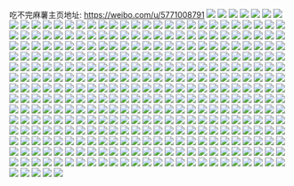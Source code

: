 吃不完麻薯主页地址: https://weibo.com/u/5771008791 
![](https://wx4.sinaimg.cn/mw2000/006iyz0Xgy1h8vm4fadczj30m40tiacs.jpg) 
![](https://wx4.sinaimg.cn/mw2000/006iyz0Xgy1h8vm4fmhxlj30zk1beq5b.jpg) 
![](https://wx4.sinaimg.cn/mw2000/006iyz0Xgy1h8t9xyfxh7j30je12xjvf.jpg) 
![](https://wx4.sinaimg.cn/mw2000/006iyz0Xgy1h8t9xz13p8j30ju17l0vh.jpg) 
![](https://wx4.sinaimg.cn/mw2000/006iyz0Xgy1h8t9xzi44nj30jd0rk0vb.jpg) 
![](https://wx4.sinaimg.cn/mw2000/006iyz0Xgy1h8t9xxmk20j30jh0j1wfw.jpg) 
![](https://wx4.sinaimg.cn/mw2000/006iyz0Xgy1h8ps8e1stkj32c0340u0y.jpg) 
![](https://wx4.sinaimg.cn/mw2000/006iyz0Xgy1h8ps86giqij31ak1q5ngh.jpg) 
![](https://wx4.sinaimg.cn/mw2000/006iyz0Xgy1h8ps8lj9mlj32c0340qv6.jpg) 
![](https://wx4.sinaimg.cn/mw2000/006iyz0Xgy1h8oqvsmgamj33344mo4qt.jpg) 
![](https://wx4.sinaimg.cn/mw2000/006iyz0Xgy1h8l1mtpqt2j32c0340qv6.jpg) 
![](https://wx4.sinaimg.cn/mw2000/006iyz0Xgy1h8l1mwoaljj32c0340b2a.jpg) 
![](https://wx4.sinaimg.cn/mw2000/006iyz0Xgy1h8kj2a7myfj32c03401ky.jpg) 
![](https://wx4.sinaimg.cn/mw2000/006iyz0Xgy1h8kj24xg4aj32c0340hdu.jpg) 
![](https://wx4.sinaimg.cn/mw2000/006iyz0Xgy1h8kj2dwa59j32c0340kjm.jpg) 
![](https://wx4.sinaimg.cn/mw2000/006iyz0Xgy1h8kj2gx36fj32c03407wi.jpg) 
![](https://wx4.sinaimg.cn/mw2000/006iyz0Xgy1h8hiju8rt3j33402c01l0.jpg) 
![](https://wx4.sinaimg.cn/mw2000/006iyz0Xgy1h8hika13b4j32c0340x6p.jpg) 
![](https://wx4.sinaimg.cn/mw2000/006iyz0Xgy1h8hik58kxvj33402c0e84.jpg) 
![](https://wx4.sinaimg.cn/mw2000/006iyz0Xgy1h8hijfddvgj33402c0b2a.jpg) 
![](https://wx4.sinaimg.cn/mw2000/006iyz0Xgy1h8hihr0xkhj31j221g4qp.jpg) 
![](https://wx4.sinaimg.cn/mw2000/006iyz0Xgy1h8hiimdvljj32c0340b2d.jpg) 
![](https://wx4.sinaimg.cn/mw2000/006iyz0Xgy1h8hijjmyhbj32c03407wi.jpg) 
![](https://wx4.sinaimg.cn/mw2000/006iyz0Xgy1h8hiirq55dj31oa2ihhdt.jpg) 
![](https://wx4.sinaimg.cn/mw2000/006iyz0Xgy1h8hijbuso5j32c0340b2a.jpg) 
![](https://wx4.sinaimg.cn/mw2000/006iyz0Xgy1h8hij9ndx6j31hm1zi4qq.jpg) 
![](https://wx4.sinaimg.cn/mw2000/006iyz0Xgy1h8hij43t8jj31sc2dsqv6.jpg) 
![](https://wx4.sinaimg.cn/mw2000/006iyz0Xgy1h89b4kvo9nj323u35s4qq.jpg) 
![](https://wx4.sinaimg.cn/mw2000/006iyz0Xgy1h89b43hb0yj323u35s7wi.jpg) 
![](https://wx4.sinaimg.cn/mw2000/006iyz0Xgy1h89b2wd9ezj323u35s7wi.jpg) 
![](https://wx4.sinaimg.cn/mw2000/006iyz0Xgy1h89b5jrd58j335s23uu0x.jpg) 
![](https://wx4.sinaimg.cn/mw2000/006iyz0Xgy1h89b3peiyfj323u35se82.jpg) 
![](https://wx4.sinaimg.cn/mw2000/006iyz0Xgy1h89b50jpkaj333c227kjl.jpg) 
![](https://wx4.sinaimg.cn/mw2000/006iyz0Xgy1h84z4zofbtj30n01dstgg.jpg) 
![](https://wx4.sinaimg.cn/mw2000/006iyz0Xgy1h821nus6s0j30u05t84qp.jpg) 
![](https://wx4.sinaimg.cn/mw2000/006iyz0Xgy1h81jkv0a22j30n01ds76v.jpg) 
![](https://wx4.sinaimg.cn/mw2000/006iyz0Xgy1h81jl1i2uzj30n01dstc0.jpg) 
![](https://wx4.sinaimg.cn/mw2000/006iyz0Xgy1h7zxjdysacj323u35s7wi.jpg) 
![](https://wx4.sinaimg.cn/mw2000/006iyz0Xgy1h7zxmhn89ej323u35se82.jpg) 
![](https://wx4.sinaimg.cn/mw2000/006iyz0Xgy1h7zxokiy2cj31uf2rnx6p.jpg) 
![](https://wx4.sinaimg.cn/mw2000/006iyz0Xgy1h7zxhr8fvuj31zy2zze82.jpg) 
![](https://wx4.sinaimg.cn/mw2000/006iyz0Xgy1h7zxoakk37j335s23ub2a.jpg) 
![](https://wx4.sinaimg.cn/mw2000/006iyz0Xgy1h7zxkn145rj31sv2pdx6p.jpg) 
![](https://wx4.sinaimg.cn/mw2000/006iyz0Xgy1h7zt0fg1plj32xg3wlb2j.jpg) 
![](https://wx4.sinaimg.cn/mw2000/006iyz0Xgy1h7zsy0kyy9j3300400npk.jpg) 
![](https://wx4.sinaimg.cn/mw2000/006iyz0Xgy1h7zt10919oj3300400qvc.jpg) 
![](https://wx4.sinaimg.cn/mw2000/006iyz0Xgy1h7zszq6k3nj3300400u14.jpg) 
![](https://wx4.sinaimg.cn/mw2000/006iyz0Xgy1h7zsymqqadj3300400x6w.jpg) 
![](https://wx4.sinaimg.cn/mw2000/006iyz0Xgy1h7zsz35yc6j33004004qw.jpg) 
![](https://wx4.sinaimg.cn/mw2000/006iyz0Xgy1h7wryw8bq2j30zk1bfgr8.jpg) 
![](https://wx4.sinaimg.cn/mw2000/006iyz0Xgy1h7wryvmidrj30n01dsk1j.jpg) 
![](https://wx4.sinaimg.cn/mw2000/006iyz0Xgy1h7wrz03e2mj32c03404qq.jpg) 
![](https://wx4.sinaimg.cn/mw2000/006iyz0Xgy1h7qojdhmwaj336c2drkjl.jpg) 
![](https://wx4.sinaimg.cn/mw2000/006iyz0Xgy1h7qokamwnhj335s23t1in.jpg) 
![](https://wx4.sinaimg.cn/mw2000/006iyz0Xgy1h7qoj2y4ooj336c2drb29.jpg) 
![](https://wx4.sinaimg.cn/mw2000/006iyz0Xgy1h7qok63z5qj323u35s4qp.jpg) 
![](https://wx4.sinaimg.cn/mw2000/006iyz0Xgy1h7qok0k2hxj311c1k1jyb.jpg) 
![](https://wx4.sinaimg.cn/mw2000/006iyz0Xgy1h7qojiwod4j323u35r4qp.jpg) 
![](https://wx4.sinaimg.cn/mw2000/006iyz0Xgy1h7qoitohlwj323u35s7wh.jpg) 
![](https://wx4.sinaimg.cn/mw2000/006iyz0Xgy1h7qojyfqx1j332y21y7wh.jpg) 
![](https://wx4.sinaimg.cn/mw2000/006iyz0Xgy1h7qojs931tj323u35s7wh.jpg) 
![](https://wx4.sinaimg.cn/mw2000/006iyz0Xgy1h7l778f1obj30n01dswol.jpg) 
![](https://wx4.sinaimg.cn/mw2000/006iyz0Xgy1h7l779gfugj30n01dsajd.jpg) 
![](https://wx4.sinaimg.cn/mw2000/006iyz0Xgy1h7l77b6o94j30n01dsqag.jpg) 
![](https://wx4.sinaimg.cn/mw2000/006iyz0Xgy1h7l7g4pwa4j32c0340u0y.jpg) 
![](https://wx4.sinaimg.cn/mw2000/006iyz0Xgy1h7fkluqxzpj30pt1icdmn.jpg) 
![](https://wx4.sinaimg.cn/mw2000/006iyz0Xgy1h7fkltujj0j30lg0xo774.jpg) 
![](https://wx4.sinaimg.cn/mw2000/006iyz0Xgy1h7fklvf288j30le14r77t.jpg) 
![](https://wx4.sinaimg.cn/mw2000/006iyz0Xgy1h7edpkihfaj30n01dsgs1.jpg) 
![](https://wx4.sinaimg.cn/mw2000/006iyz0Xgy1h7edpddv1rj30n01dswk9.jpg) 
![](https://wx4.sinaimg.cn/mw2000/006iyz0Xgy1h7edph21t0j30n01dsjxb.jpg) 
![](https://wx4.sinaimg.cn/mw2000/006iyz0Xgy1h7edpm1k26j30n01ds782.jpg) 
![](https://wx4.sinaimg.cn/mw2000/006iyz0Xgy1h774r7blnlj30u0190qbp.jpg) 
![](https://wx4.sinaimg.cn/mw2000/006iyz0Xgy1h774qymtr9j30u0191dn5.jpg) 
![](https://wx4.sinaimg.cn/mw2000/006iyz0Xgy1h774qz4c5mj30u01910w5.jpg) 
![](https://wx4.sinaimg.cn/mw2000/006iyz0Xgy1h774r0ecdqj30u019146r.jpg) 
![](https://wx4.sinaimg.cn/mw2000/006iyz0Xgy1h774r15by4j30u01917dd.jpg) 
![](https://wx4.sinaimg.cn/mw2000/006iyz0Xgy1h774r3p8v7j30u0191gsg.jpg) 
![](https://wx4.sinaimg.cn/mw2000/006iyz0Xgy1h774t6n2e4j31900u0n65.jpg) 
![](https://wx4.sinaimg.cn/mw2000/006iyz0Xgy1h774r4me9sj30u0191jzz.jpg) 
![](https://wx4.sinaimg.cn/mw2000/006iyz0Xgy1h774r5olofj31900u0ajq.jpg) 
![](https://wx4.sinaimg.cn/mw2000/006iyz0Xgy1h774r6a0vcj30u01900wq.jpg) 
![](https://wx4.sinaimg.cn/mw2000/006iyz0Xgy1h774r7u21zj30u0190qc3.jpg) 
![](https://wx4.sinaimg.cn/mw2000/006iyz0Xgy1h774r6sniij31900u047r.jpg) 
![](https://wx4.sinaimg.cn/mw2000/006iyz0Xgy1h774r9d874j30u0190td4.jpg) 
![](https://wx4.sinaimg.cn/mw2000/006iyz0Xgy1h6wz188jidj30n01dsaxt.jpg) 
![](https://wx4.sinaimg.cn/mw2000/006iyz0Xgy1h6wp0q70naj31m02f241f.jpg) 
![](https://wx4.sinaimg.cn/mw2000/006iyz0Xgy1h6wp2ps7yjj323u35su0y.jpg) 
![](https://wx4.sinaimg.cn/mw2000/006iyz0Xgy1h6wp227psyj323u35s4qr.jpg) 
![](https://wx4.sinaimg.cn/mw2000/006iyz0Xgy1h6wp0ttj1ej323u35sjyr.jpg) 
![](https://wx4.sinaimg.cn/mw2000/006iyz0Xgy1h6wp15f5mwj31yt2y8hdv.jpg) 
![](https://wx4.sinaimg.cn/mw2000/006iyz0Xgy1h6wp1g9my1j323u35s4qq.jpg) 
![](https://wx4.sinaimg.cn/mw2000/006iyz0Xgy1h6wp1p68tuj31fv25t4qp.jpg) 
![](https://wx4.sinaimg.cn/mw2000/006iyz0Xgy1h6wp2eucqhj323u35sjxq.jpg) 
![](https://wx4.sinaimg.cn/mw2000/006iyz0Xgy1h6wp0yeusij323u35sx6p.jpg) 
![](https://wx4.sinaimg.cn/mw2000/006iyz0Xgy1h6uo84ntwsj32c03407ai.jpg) 
![](https://wx4.sinaimg.cn/mw2000/006iyz0Xgy1h6sj3c0c83j30u00u042d.jpg) 
![](https://wx4.sinaimg.cn/mw2000/006iyz0Xgy1h6sj3bmy6sj30u011ijxe.jpg) 
![](https://wx4.sinaimg.cn/mw2000/006iyz0Xgy1h6sj3dr2gij30u011idiw.jpg) 
![](https://wx4.sinaimg.cn/mw2000/006iyz0Xgy1h6sj3ceakmj30u01hct9s.jpg) 
![](https://wx4.sinaimg.cn/mw2000/006iyz0Xgy1h6sj3cxub6j30u01hc3zy.jpg) 
![](https://wx4.sinaimg.cn/mw2000/006iyz0Xgy1h6sj3u0t4lj30u01hc7ag.jpg) 
![](https://wx4.sinaimg.cn/mw2000/006iyz0Xgy1h6sj3efnt3j30u011iafk.jpg) 
![](https://wx4.sinaimg.cn/mw2000/006iyz0Xgy1h6sj3ewq57j30u011iq8c.jpg) 
![](https://wx4.sinaimg.cn/mw2000/006iyz0Xgy1h6sj3fcb02j30u00u0q7o.jpg) 
![](https://wx4.sinaimg.cn/mw2000/006iyz0Xgy1h6oh6n6urdj33402c01kz.jpg) 
![](https://wx4.sinaimg.cn/mw2000/006iyz0Xgy1h6oh6dy78fj32ds1sce82.jpg) 
![](https://wx4.sinaimg.cn/mw2000/006iyz0Xgy1h6mugw2lbfj30n01dskew.jpg) 
![](https://wx4.sinaimg.cn/mw2000/006iyz0Xgy1h6mugq9nudj30n01dsx2d.jpg) 
![](https://wx4.sinaimg.cn/mw2000/006iyz0Xgy1h6ik5zwmdgj31wi2us79e.jpg) 
![](https://wx4.sinaimg.cn/mw2000/006iyz0Xgy1h6ik6y6tfuj323u35s7ck.jpg) 
![](https://wx4.sinaimg.cn/mw2000/006iyz0Xgy1h6ik6c1ubaj321331nu0x.jpg) 
![](https://wx4.sinaimg.cn/mw2000/006iyz0Xgy1h6ik5s64vlj31wn2v0jyp.jpg) 
![](https://wx4.sinaimg.cn/mw2000/006iyz0Xgy1h6ik64pdxvj323u35sgwd.jpg) 
![](https://wx4.sinaimg.cn/mw2000/006iyz0Xgy1h6ik689nkjj31sl2oxkjl.jpg) 
![](https://wx4.sinaimg.cn/mw2000/006iyz0Xgy1h6ik5vjwtej31vj2tb0ve.jpg) 
![](https://wx4.sinaimg.cn/mw2000/006iyz0Xgy1h6ik6fs9taj323u35s1ky.jpg) 
![](https://wx4.sinaimg.cn/mw2000/006iyz0Xgy1h6iow7ayk3j31rz2o0kjl.jpg) 
![](https://wx4.sinaimg.cn/mw2000/006iyz0Xgy1h6i4yp89eij30tb1g3aku.jpg) 
![](https://wx4.sinaimg.cn/mw2000/006iyz0Xgy1h6hznjw2q9j32r11u3tes.jpg) 
![](https://wx4.sinaimg.cn/mw2000/006iyz0Xgy1h6hzn54r3qj34f72y5h7e.jpg) 
![](https://wx4.sinaimg.cn/mw2000/006iyz0Xgy1h6hzoaw4nxj33344mo4mw.jpg) 
![](https://wx4.sinaimg.cn/mw2000/006iyz0Xgy1h6hzp9c7r5j31ba0zg4ax.jpg) 
![](https://wx4.sinaimg.cn/mw2000/006iyz0Xgy1h6hzpp4pwdj331c20w7e4.jpg) 
![](https://wx4.sinaimg.cn/mw2000/006iyz0Xgy1h6hzpqbtvhj31ba0zgdjt.jpg) 
![](https://wx4.sinaimg.cn/mw2000/006iyz0Xgy1h6hzp7k1pyj33344mou12.jpg) 
![](https://wx4.sinaimg.cn/mw2000/006iyz0Xgy1h6hzr0jm01j34mo3347wo.jpg) 
![](https://wx4.sinaimg.cn/mw2000/006iyz0Xgy1h6afvxdhsmj30n01dsacu.jpg) 
![](https://wx4.sinaimg.cn/mw2000/006iyz0Xgy1h6ag796cq3j30n01ds41s.jpg) 
![](https://wx4.sinaimg.cn/mw2000/006iyz0Xgy1h6ag95wjopj30n01dsgp1.jpg) 
![](https://wx4.sinaimg.cn/mw2000/006iyz0Xgy1h6af5hnxt2j30u01t0dho.jpg) 
![](https://wx4.sinaimg.cn/mw2000/006iyz0Xgy1h6af5ivszgj30u01t0jsv.jpg) 
![](https://wx4.sinaimg.cn/mw2000/006iyz0Xgy1h6af5jgvszj30u01t0gnk.jpg) 
![](https://wx4.sinaimg.cn/mw2000/006iyz0Xgy1h6af5k0zlnj30u01t0gns.jpg) 
![](https://wx4.sinaimg.cn/mw2000/006iyz0Xgy1h6afy86xbtj30u019w76c.jpg) 
![](https://wx4.sinaimg.cn/mw2000/006iyz0Xgy1h6afy8lzntj30u014mmyo.jpg) 
![](https://wx4.sinaimg.cn/mw2000/006iyz0Xgy1h6afy7n0oej30ti18cdhp.jpg) 
![](https://wx4.sinaimg.cn/mw2000/006iyz0Xgy1h6afy90evgj30tw18k75n.jpg) 
![](https://wx4.sinaimg.cn/mw2000/006iyz0Xgy1h6afy9lvm8j30u01mmn0e.jpg) 
![](https://wx4.sinaimg.cn/mw2000/006iyz0Xgy1h6ag3l0bm6j30u01c2gnh.jpg) 
![](https://wx4.sinaimg.cn/mw2000/006iyz0Xgy1h66mta97kxj314e1hvh2u.jpg) 
![](https://wx4.sinaimg.cn/mw2000/006iyz0Xgy1h63oua3jh0j31s135sgpz.jpg) 
![](https://wx4.sinaimg.cn/mw2000/006iyz0Xgy1h63otzeqrxj31s135sae7.jpg) 
![](https://wx4.sinaimg.cn/mw2000/006iyz0Xgy1h63otgom7oj32pk4tc12u.jpg) 
![](https://wx4.sinaimg.cn/mw2000/006iyz0Xgy1h63otqvuggj31s135s0wv.jpg) 
![](https://wx4.sinaimg.cn/mw2000/006iyz0Xgy1h63otntcfyj31s135swj7.jpg) 
![](https://wx4.sinaimg.cn/mw2000/006iyz0Xgy1h63ouo9pm4j31s135s1ky.jpg) 
![](https://wx4.sinaimg.cn/mw2000/006iyz0Xgy1h63otk4gyij31s135safd.jpg) 
![](https://wx4.sinaimg.cn/mw2000/006iyz0Xgy1h63oufy1o0j31s135s0wm.jpg) 
![](https://wx4.sinaimg.cn/mw2000/006iyz0Xgy1h63ou30zjyj31s135sn2d.jpg) 
![](https://wx4.sinaimg.cn/mw2000/006iyz0Xgy1h63otub9fbj31s135s4qq.jpg) 
![](https://wx4.sinaimg.cn/mw2000/006iyz0Xgy1h63ouu7fkdj31s135se82.jpg) 
![](https://wx4.sinaimg.cn/mw2000/006iyz0Xgy1h63otacu5mj31s135sb2a.jpg) 
![](https://wx4.sinaimg.cn/mw2000/006iyz0Xgy1h62vhpx3alj32c0340h65.jpg) 
![](https://wx4.sinaimg.cn/mw2000/006iyz0Xgy1h62vhbgparj32c03407ja.jpg) 
![](https://wx4.sinaimg.cn/mw2000/006iyz0Xgy1h61tozji4xj30n01dsmxx.jpg) 
![](https://wx4.sinaimg.cn/mw2000/006iyz0Xgy1h60rsvd3opj32c03400zk.jpg) 
![](https://wx4.sinaimg.cn/mw2000/006iyz0Xgy1h5xsiiiocnj30n01dsate.jpg) 
![](https://wx4.sinaimg.cn/mw2000/006iyz0Xgy1h5x7teelttj30n01ds0tv.jpg) 
![](https://wx4.sinaimg.cn/mw2000/006iyz0Xgy1h5x7td8olzj30mz1dsta5.jpg) 
![](https://wx4.sinaimg.cn/mw2000/006iyz0Xgy1h5x7tffxs5j30n01dsdgp.jpg) 
![](https://wx4.sinaimg.cn/mw2000/006iyz0Xgy1h5x7trfu50j30u0140n28.jpg) 
![](https://wx4.sinaimg.cn/mw2000/006iyz0Xgy1h5x7t7qiazj32c034010v.jpg) 
![](https://wx4.sinaimg.cn/mw2000/006iyz0Xgy1h5x7tq9kqhj30u0140gq4.jpg) 
![](https://wx4.sinaimg.cn/mw2000/006iyz0Xgy1h5x7thltqtj320s2p2x6q.jpg) 
![](https://wx4.sinaimg.cn/mw2000/006iyz0Xgy1h5x7tbi1xyj32c034045y.jpg) 
![](https://wx4.sinaimg.cn/mw2000/006iyz0Xgy1h5x7tibfm2j30fh0d7djq.jpg) 
![](https://wx4.sinaimg.cn/mw2000/006iyz0Xgy1h5x7tceh1mj30f80wmabx.jpg) 
![](https://wx4.sinaimg.cn/mw2000/006iyz0Xgy1h5x7tlvfalj30n01dsnod.jpg) 
![](https://wx4.sinaimg.cn/mw2000/006iyz0Xgy1h5x7tqwpsqj30u0140q8h.jpg) 
![](https://wx4.sinaimg.cn/mw2000/006iyz0Xgy1h5x7try2uhj30u01400uw.jpg) 
![](https://wx4.sinaimg.cn/mw2000/006iyz0Xgy1h5wng9qfboj31s32o6gn5.jpg) 
![](https://wx4.sinaimg.cn/mw2000/006iyz0Xgy1h5wng7joy5j31u22r5abq.jpg) 
![](https://wx4.sinaimg.cn/mw2000/006iyz0Xgy1h5wnfrazvvj32dr36aqv5.jpg) 
![](https://wx4.sinaimg.cn/mw2000/006iyz0Xgy1h5wngckqo2j323u35sjtv.jpg) 
![](https://wx4.sinaimg.cn/mw2000/006iyz0Xgy1h5wnfjvenjj31ju22hgp0.jpg) 
![](https://wx4.sinaimg.cn/mw2000/006iyz0Xgy1h5s6xw1lvlj30n01dsh09.jpg) 
![](https://wx4.sinaimg.cn/mw2000/006iyz0Xgy1h5o1kmpk49j30n01dsjyd.jpg) 
![](https://wx4.sinaimg.cn/mw2000/006iyz0Xgy1h5o1klbv9nj30n01dsn64.jpg) 
![](https://wx4.sinaimg.cn/mw2000/006iyz0Xgy1h5kfzdi23yj31sc2dsqv5.jpg) 
![](https://wx4.sinaimg.cn/mw2000/006iyz0Xgy1h5kfzevawlj32852yv4qp.jpg) 
![](https://wx4.sinaimg.cn/mw2000/006iyz0Xgy1h5kg15e18kj32c0340e82.jpg) 
![](https://wx4.sinaimg.cn/mw2000/006iyz0Xgy1h5fxiieg62j32c03407wi.jpg) 
![](https://wx4.sinaimg.cn/mw2000/006iyz0Xgy1h5fxifwi01j32c0340hdu.jpg) 
![](https://wx4.sinaimg.cn/mw2000/006iyz0Xgy1h5fximo75qj32c0340b2a.jpg) 
![](https://wx4.sinaimg.cn/mw2000/006iyz0Xgy1h5fxipsss9j32c03407wi.jpg) 
![](https://wx4.sinaimg.cn/mw2000/006iyz0Xgy1h5dqakxo4oj30n01dskes.jpg) 
![](https://wx4.sinaimg.cn/mw2000/006iyz0Xgy1h5b1qsujslj30u01t011j.jpg) 
![](https://wx4.sinaimg.cn/mw2000/006iyz0Xgy1h5b1qtv1jzj30u01t0jy6.jpg) 
![](https://wx4.sinaimg.cn/mw2000/006iyz0Xgy1h5b1quugyqj30u01t0thy.jpg) 
![](https://wx4.sinaimg.cn/mw2000/006iyz0Xgy1h5aonnxd3bj30n01dstjs.jpg) 
![](https://wx4.sinaimg.cn/mw2000/006iyz0Xgy1h5aoo50mw0j31q42gjkjl.jpg) 
![](https://wx4.sinaimg.cn/mw2000/006iyz0Xgy1h5aonpfxeqj30n01ds121.jpg) 
![](https://wx4.sinaimg.cn/mw2000/006iyz0Xgy1h5aook2wvbj30n01dswlt.jpg) 
![](https://wx4.sinaimg.cn/mw2000/006iyz0Xgy1h5aonsphdsj30n01dsdw7.jpg) 
![](https://wx4.sinaimg.cn/mw2000/006iyz0Xgy1h5aonurjx7j30n01dstkr.jpg) 
![](https://wx4.sinaimg.cn/mw2000/006iyz0Xgy1h5aonwhav5j30n01ds15k.jpg) 
![](https://wx4.sinaimg.cn/mw2000/006iyz0Xgy1h5aoo1hf9qj32c0340x6q.jpg) 
![](https://wx4.sinaimg.cn/mw2000/006iyz0Xgy1h5aoo66ldrj30n01dswkp.jpg) 
![](https://wx4.sinaimg.cn/mw2000/006iyz0Xgy1h5aor47lg3j30n01ds7dy.jpg) 
![](https://wx4.sinaimg.cn/mw2000/006iyz0Xgy1h5aoo7qxbtj30n01dsjy8.jpg) 
![](https://wx4.sinaimg.cn/mw2000/006iyz0Xgy1h59xd7s2a3j31yt2pwb2a.jpg) 
![](https://wx4.sinaimg.cn/mw2000/006iyz0Xgy1h58wfvdo2aj32c033yqv7.jpg) 
![](https://wx4.sinaimg.cn/mw2000/006iyz0Xgy1h58wfh31nsj32c03407wk.jpg) 
![](https://wx4.sinaimg.cn/mw2000/006iyz0Xgy1h58wg14ncsj32c0340e83.jpg) 
![](https://wx4.sinaimg.cn/mw2000/006iyz0Xgy1h58wg6th2qj32c03407wj.jpg) 
![](https://wx4.sinaimg.cn/mw2000/006iyz0Xgy1h57w8q3d5lj323u35s4qq.jpg) 
![](https://wx4.sinaimg.cn/mw2000/006iyz0Xgy1h57we5s7y8j323u35sx6p.jpg) 
![](https://wx4.sinaimg.cn/mw2000/006iyz0Xgy1h57wdnxci0j324e35su0x.jpg) 
![](https://wx4.sinaimg.cn/mw2000/006iyz0Xgy1h57wcuxhtlj335s23ukjl.jpg) 
![](https://wx4.sinaimg.cn/mw2000/006iyz0Xgy1h57waumqwrj323u35shdt.jpg) 
![](https://wx4.sinaimg.cn/mw2000/006iyz0Xgy1h57wd82acdj335s23unpd.jpg) 
![](https://wx4.sinaimg.cn/mw2000/006iyz0Xgy1h57w9vycwgj320f30mhdt.jpg) 
![](https://wx4.sinaimg.cn/mw2000/006iyz0Xgy1h57wejipq7j323u35sx6p.jpg) 
![](https://wx4.sinaimg.cn/mw2000/006iyz0Xgy1h57wacwur9j323u35sqv5.jpg) 
![](https://wx4.sinaimg.cn/mw2000/006iyz0Xgy1h57w8c30zhj323u35sx6p.jpg) 
![](https://wx4.sinaimg.cn/mw2000/006iyz0Xgy1h57wbfkijsj323u35snpd.jpg) 
![](https://wx4.sinaimg.cn/mw2000/006iyz0Xgy1h57wbuh01ej323u35ru0x.jpg) 
![](https://wx4.sinaimg.cn/mw2000/006iyz0Xgy1h57w9kiyutj31za2yyqv5.jpg) 
![](https://wx4.sinaimg.cn/mw2000/006iyz0Xgy1h57wc5zssrj323u35rqv5.jpg) 
![](https://wx4.sinaimg.cn/mw2000/006iyz0Xgy1h57wciib8kj335s23uqv5.jpg) 
![](https://wx4.sinaimg.cn/mw2000/006iyz0Xgy1h57wdffh1bj32xw1yknpd.jpg) 
![](https://wx4.sinaimg.cn/mw2000/006iyz0Xgy1h57wetqrb0j32z04gh7wj.jpg) 
![](https://wx4.sinaimg.cn/mw2000/006iyz0Xgy1h57wf5rfwxj323u35su0x.jpg) 
![](https://wx4.sinaimg.cn/mw2000/006iyz0Xgy1h57sn9iw9dj32c0340x6q.jpg) 
![](https://wx4.sinaimg.cn/mw2000/006iyz0Xgy1h57snnqmz8j32bx35rb2b.jpg) 
![](https://wx4.sinaimg.cn/mw2000/006iyz0Xgy1h57soblatdj32c033z1kz.jpg) 
![](https://wx4.sinaimg.cn/mw2000/006iyz0Xgy1h57snykp2aj32c0340u0y.jpg) 
![](https://wx4.sinaimg.cn/mw2000/006iyz0Xgy1h57smv49efj32c03407wj.jpg) 
![](https://wx4.sinaimg.cn/mw2000/006iyz0Xgy1h53yt3vkx2j31j62ps7wh.jpg) 
![](https://wx4.sinaimg.cn/mw2000/006iyz0Xgy1h53ysw5j5nj31j62pskjl.jpg) 
![](https://wx4.sinaimg.cn/mw2000/006iyz0Xgy1h53yt2q13mj31j62ps7wh.jpg) 
![](https://wx4.sinaimg.cn/mw2000/006iyz0Xgy1h53ysv3hdvj31j62ps4qp.jpg) 
![](https://wx4.sinaimg.cn/mw2000/006iyz0Xgy1h52rllbni7j322o3407wh.jpg) 
![](https://wx4.sinaimg.cn/mw2000/006iyz0Xgy1h52rlzr8cqj322o340npd.jpg) 
![](https://wx4.sinaimg.cn/mw2000/006iyz0Xgy1h52rlo8bjkj322o3404qp.jpg) 
![](https://wx4.sinaimg.cn/mw2000/006iyz0Xgy1h52rlwib82j322o3404qp.jpg) 
![](https://wx4.sinaimg.cn/mw2000/006iyz0Xgy1h52rm6cu9ej322o340qv5.jpg) 
![](https://wx4.sinaimg.cn/mw2000/006iyz0Xgy1h52rlud6l5j322o340e81.jpg) 
![](https://wx4.sinaimg.cn/mw2000/006iyz0Xgy1h52rls057ej322o340u0x.jpg) 
![](https://wx4.sinaimg.cn/mw2000/006iyz0Xgy1h52rlih2ytj322o340b2a.jpg) 
![](https://wx4.sinaimg.cn/mw2000/006iyz0Xgy1h52rm32ppcj322o340npd.jpg) 
![](https://wx4.sinaimg.cn/mw2000/006iyz0Xgy1h51vt16pxuj32652w7u0x.jpg) 
![](https://wx4.sinaimg.cn/mw2000/006iyz0Xgy1h4xywaimh8j32c0340x6q.jpg) 
![](https://wx4.sinaimg.cn/mw2000/006iyz0Xgy1h4xyvv3vwwj32c03401kz.jpg) 
![](https://wx4.sinaimg.cn/mw2000/006iyz0Xgy1h4xyvzfti2j32c0340npe.jpg) 
![](https://wx4.sinaimg.cn/mw2000/006iyz0Xgy1h4wvgqfj1pj327z2yn7wk.jpg) 
![](https://wx4.sinaimg.cn/mw2000/006iyz0Xgy1h4wviz01onj33402c0u10.jpg) 
![](https://wx4.sinaimg.cn/mw2000/006iyz0Xgy1h4wvh84ghnj32472tmnpf.jpg) 
![](https://wx4.sinaimg.cn/mw2000/006iyz0Xgy1h4wvhxt62vj31k022px6p.jpg) 
![](https://wx4.sinaimg.cn/mw2000/006iyz0Xgy1h4wvgy3n0dj320c2ogb2c.jpg) 
![](https://wx4.sinaimg.cn/mw2000/006iyz0Xgy1h4wvhsxhrrj31it214qv5.jpg) 
![](https://wx4.sinaimg.cn/mw2000/006iyz0Xgy1h4wvjfxu5cj323g2smx6q.jpg) 
![](https://wx4.sinaimg.cn/mw2000/006iyz0Xgy1h4wvi3wu64j31gs1yeqv5.jpg) 
![](https://wx4.sinaimg.cn/mw2000/006iyz0Xgy1h4wvgkxawpj31i02017wi.jpg) 
![](https://wx4.sinaimg.cn/mw2000/006iyz0Xgy1h4wvhpdamfj324v2ui1l0.jpg) 
![](https://wx4.sinaimg.cn/mw2000/006iyz0Xgy1h4wvigfufjj326x2x87wk.jpg) 
![](https://wx4.sinaimg.cn/mw2000/006iyz0Xgy1h4wvhfu0vzj32c0340x6s.jpg) 
![](https://wx4.sinaimg.cn/mw2000/006iyz0Xgy1h4wvimw8x3j33402c0x6r.jpg) 
![](https://wx4.sinaimg.cn/mw2000/006iyz0Xgy1h4wvj4z9o6j31iu214x6q.jpg) 
![](https://wx4.sinaimg.cn/mw2000/006iyz0Xgy1h4wvjacavoj31n526vnpe.jpg) 
![](https://wx4.sinaimg.cn/mw2000/006iyz0Xgy1h4wvjn8f5kj326t2x3e84.jpg) 
![](https://wx4.sinaimg.cn/mw2000/006iyz0Xgy1h4wvjrpiahj31ph2a0qv5.jpg) 
![](https://wx4.sinaimg.cn/mw2000/006iyz0Xgy1h4p97xmd4kj31bt1rrb29.jpg) 
![](https://wx4.sinaimg.cn/mw2000/006iyz0Xgy1h4p98drks1j31r0340qv6.jpg) 
![](https://wx4.sinaimg.cn/mw2000/006iyz0Xgy1h4p97npdqfj31r02tw1ky.jpg) 
![](https://wx4.sinaimg.cn/mw2000/006iyz0Xgy1h4p97umfsnj32c03407wj.jpg) 
![](https://wx4.sinaimg.cn/mw2000/006iyz0Xgy1h4p97ivwlkj31z32vdkjm.jpg) 
![](https://wx4.sinaimg.cn/mw2000/006iyz0Xgy1h4p988jw2pj31pt2e8u0x.jpg) 
![](https://wx4.sinaimg.cn/mw2000/006iyz0Xgy1h4p98n4irzj32c0340npd.jpg) 
![](https://wx4.sinaimg.cn/mw2000/006iyz0Xgy1h4p983skzej32252usx6q.jpg) 
![](https://wx4.sinaimg.cn/mw2000/006iyz0Xgy1h4p979kkwxj31k022bhdt.jpg) 
![](https://wx4.sinaimg.cn/mw2000/006iyz0Xgy1h4o7fw58q2j30n01dstqg.jpg) 
![](https://wx4.sinaimg.cn/mw2000/006iyz0Xgy1h4ke6k5p8ej31wt2v91kx.jpg) 
![](https://wx4.sinaimg.cn/mw2000/006iyz0Xgy1h4ke75127kj323u35s7wh.jpg) 
![](https://wx4.sinaimg.cn/mw2000/006iyz0Xgy1h4ke6qkal4j31wv2vb4qp.jpg) 
![](https://wx4.sinaimg.cn/mw2000/006iyz0Xgy1h4ke6mnfr4j31sw2pee6z.jpg) 
![](https://wx4.sinaimg.cn/mw2000/006iyz0Xgy1h4ke6tu3cyj31qi2lse2l.jpg) 
![](https://wx4.sinaimg.cn/mw2000/006iyz0Xgy1h4ke70htmfj31zs2zp7wh.jpg) 
![](https://wx4.sinaimg.cn/mw2000/006iyz0Xgy1h4ke6x7gyyj321u32qe81.jpg) 
![](https://wx4.sinaimg.cn/mw2000/006iyz0Xgy1h4ke6h7v7bj31v12sl1kx.jpg) 
![](https://wx4.sinaimg.cn/mw2000/006iyz0Xgy1h4ke9akykkj31tq2qmhdt.jpg) 
![](https://wx4.sinaimg.cn/mw2000/006iyz0Xgy1h4gyy8h1ofj31je2bb4qp.jpg) 
![](https://wx4.sinaimg.cn/mw2000/006iyz0Xgy1h4gyyf7ixoj31m22n3e81.jpg) 
![](https://wx4.sinaimg.cn/mw2000/006iyz0Xgy1h4gyyh53p5j31ny2pt4qp.jpg) 
![](https://wx4.sinaimg.cn/mw2000/006iyz0Xgy1h4gyyqsyh6j322x2zo1ky.jpg) 
![](https://wx4.sinaimg.cn/mw2000/006iyz0Xgy1h4eojfm17dj31mz26ne81.jpg) 
![](https://wx4.sinaimg.cn/mw2000/006iyz0Xgy1h4eojgjrs5j31iq20y4qp.jpg) 
![](https://wx4.sinaimg.cn/mw2000/006iyz0Xgy1h4eojkrrodj31sc2ds1ky.jpg) 
![](https://wx4.sinaimg.cn/mw2000/006iyz0Xgy1h4dnbgfmotj31nz2otu0y.jpg) 
![](https://wx4.sinaimg.cn/mw2000/006iyz0Xgy1h4dnbnwdwij30n01dsnhx.jpg) 
![](https://wx4.sinaimg.cn/mw2000/006iyz0Xgy1h4bf7bng7cj318z1tu7wh.jpg) 
![](https://wx4.sinaimg.cn/mw2000/006iyz0Xgy1h4bf7pg0snj30v41fdka6.jpg) 
![](https://wx4.sinaimg.cn/mw2000/006iyz0Xgy1h4bf7d9j5aj30lc11uqb0.jpg) 
![](https://wx4.sinaimg.cn/mw2000/006iyz0Xgy1h4bf7lrrb6j32c03407wi.jpg) 
![](https://wx4.sinaimg.cn/mw2000/006iyz0Xgy1h4b49kbh15j32c0340hdu.jpg) 
![](https://wx4.sinaimg.cn/mw2000/006iyz0Xgy1h4b49mjflfj31nl2pzhdt.jpg) 
![](https://wx4.sinaimg.cn/mw2000/006iyz0Xgy1h4b49wjobtj31l62pihdt.jpg) 
![](https://wx4.sinaimg.cn/mw2000/006iyz0Xgy1h4b49dfmiuj32312s24qq.jpg) 
![](https://wx4.sinaimg.cn/mw2000/006iyz0Xgy1h4b48w3a3uj31s92dohdt.jpg) 
![](https://wx4.sinaimg.cn/mw2000/006iyz0Xgy1h4b496hm4kj32822yqhdu.jpg) 
![](https://wx4.sinaimg.cn/mw2000/006iyz0Xgy1h4b49rtb3dj31j62mlu0x.jpg) 
![](https://wx4.sinaimg.cn/mw2000/006iyz0Xgy1h4b4a44v5vj327a2xe7wi.jpg) 
![](https://wx4.sinaimg.cn/mw2000/006iyz0Xgy1h4b49xxm4wj30la0zcgr6.jpg) 
![](https://wx4.sinaimg.cn/mw2000/006iyz0Xgy1h4b4aam5esj31qj2beb2a.jpg) 
![](https://wx4.sinaimg.cn/mw2000/006iyz0Xgy1h4apy5qafej31mi260npd.jpg) 
![](https://wx4.sinaimg.cn/mw2000/006iyz0Xgy1h4apy34lauj30n01dsaid.jpg) 
![](https://wx4.sinaimg.cn/mw2000/006iyz0Xgy1h46hi0yacoj32512uqkjl.jpg) 
![](https://wx4.sinaimg.cn/mw2000/006iyz0Xgy1h46hhwr0xfj31tb2f3hdt.jpg) 
![](https://wx4.sinaimg.cn/mw2000/006iyz0Xgy1h446my5i2rj30n01dsalc.jpg) 
![](https://wx4.sinaimg.cn/mw2000/006iyz0Xgy1h446mwfr2ej30n01dsakx.jpg) 
![](https://wx4.sinaimg.cn/mw2000/006iyz0Xgy1h446mznltrj30n01dsqcg.jpg) 
![](https://wx4.sinaimg.cn/mw2000/006iyz0Xgy1h446n1rr78j30n01ds13k.jpg) 
![](https://wx4.sinaimg.cn/mw2000/006iyz0Xgy1h4350nsuaxj32c0340x6p.jpg) 
![](https://wx4.sinaimg.cn/mw2000/006iyz0Xgy1h3zer46ipxj30mi0u0jwg.jpg) 
![](https://wx4.sinaimg.cn/mw2000/006iyz0Xgy1h3xgcd2yb6j30n01dsk5s.jpg) 
![](https://wx4.sinaimg.cn/mw2000/006iyz0Xgy1h3rdfi3x1kj32c03404qt.jpg) 
![](https://wx4.sinaimg.cn/mw2000/006iyz0Xgy1h3rdfaooigj329u3151l0.jpg) 
![](https://wx4.sinaimg.cn/mw2000/006iyz0Xgy1h3rdfp6ugjj32c03404qt.jpg) 
![](https://wx4.sinaimg.cn/mw2000/006iyz0Xgy1h3rdgiuyl8j31yl2sgu10.jpg) 
![](https://wx4.sinaimg.cn/mw2000/006iyz0Xgy1h3rdhi3oy8j32c0340qv6.jpg) 
![](https://wx4.sinaimg.cn/mw2000/006iyz0Xgy1h3rdgpdqxgj31yt2mfkjo.jpg) 
![](https://wx4.sinaimg.cn/mw2000/006iyz0Xgy1h3rdfvbx3yj32c03407wk.jpg) 
![](https://wx4.sinaimg.cn/mw2000/006iyz0Xgy1h3rdg12ilyj32c03404qs.jpg) 
![](https://wx4.sinaimg.cn/mw2000/006iyz0Xgy1h3rdg6pusqj32c03407wk.jpg) 
![](https://wx4.sinaimg.cn/mw2000/006iyz0Xgy1h3rdhcxs8dj32c0340kjo.jpg) 
![](https://wx4.sinaimg.cn/mw2000/006iyz0Xgy1h3rdgc68zzj32c0340u0z.jpg) 
![](https://wx4.sinaimg.cn/mw2000/006iyz0Xly1h3qc7b8fvej32c033yu0z.jpg) 
![](https://wx4.sinaimg.cn/mw2000/006iyz0Xly1h3qc7r6v8dj32c033yu0y.jpg) 
![](https://wx4.sinaimg.cn/mw2000/006iyz0Xly1h3qc7h9475j32c033yb2b.jpg) 
![](https://wx4.sinaimg.cn/mw2000/006iyz0Xly1h3qc797n28j32c033ye84.jpg) 
![](https://wx4.sinaimg.cn/mw2000/006iyz0Xly1h3qc7hs7rnj30n00cl42a.jpg) 
![](https://wx4.sinaimg.cn/mw2000/006iyz0Xly1h3qc7nw6soj32c033yb2c.jpg) 
![](https://wx4.sinaimg.cn/mw2000/006iyz0Xly1h3qc7ff2bzj32c033ynpf.jpg) 
![](https://wx4.sinaimg.cn/mw2000/006iyz0Xly1h3qc7pit0rj32c033y7wj.jpg) 
![](https://wx4.sinaimg.cn/mw2000/006iyz0Xly1h3qc7di9vnj32c033ye84.jpg) 
![](https://wx4.sinaimg.cn/mw2000/006iyz0Xgy1h3mplglyzsj30u0140gvg.jpg) 
![](https://wx4.sinaimg.cn/mw2000/006iyz0Xgy1h3mplhufqmj30u014047j.jpg) 
![](https://wx4.sinaimg.cn/mw2000/006iyz0Xgy1h3mscpfm9bj30u014013c.jpg) 
![](https://wx4.sinaimg.cn/mw2000/006iyz0Xgy1h3mscn55s8j30u01407do.jpg) 
![](https://wx4.sinaimg.cn/mw2000/006iyz0Xgy1h3mpliee6hj30u014011q.jpg) 
![](https://wx4.sinaimg.cn/mw2000/006iyz0Xgy1h3mscoekj2j30u0140k1f.jpg) 
![](https://wx4.sinaimg.cn/mw2000/006iyz0Xgy1h3mq81rfo5j30u0140gwv.jpg) 
![](https://wx4.sinaimg.cn/mw2000/006iyz0Xgy1h3mq84062ij30u0140dq6.jpg) 
![](https://wx4.sinaimg.cn/mw2000/006iyz0Xgy1h3mpliysj1j30u01407cv.jpg) 
![](https://wx4.sinaimg.cn/mw2000/006iyz0Xgy1h3mq82w7qtj30u01400zv.jpg) 
![](https://wx4.sinaimg.cn/mw2000/006iyz0Xgy1h3mq7yv0cej30u0140wn4.jpg) 
![](https://wx4.sinaimg.cn/mw2000/006iyz0Xgy1h3mq84sde5j30u0140107.jpg) 
![](https://wx4.sinaimg.cn/mw2000/006iyz0Xgy1h3mq85fed9j30u01407cx.jpg) 
![](https://wx4.sinaimg.cn/mw2000/006iyz0Xgy1h3mq86vbzmj30u0140an6.jpg) 
![](https://wx4.sinaimg.cn/mw2000/006iyz0Xgy1h3mplflxgpj30u0140115.jpg) 
![](https://wx4.sinaimg.cn/mw2000/006iyz0Xgy1h3kyu3yxo6j30u013zn78.jpg) 
![](https://wx4.sinaimg.cn/mw2000/006iyz0Xgy1h3kyuacskkj30u018q11w.jpg) 
![](https://wx4.sinaimg.cn/mw2000/006iyz0Xgy1h3kyu4svqmj30u0140qc7.jpg) 
![](https://wx4.sinaimg.cn/mw2000/006iyz0Xgy1h3kyu2rl2bj30u0140n5x.jpg) 
![](https://wx4.sinaimg.cn/mw2000/006iyz0Xgy1h3h5j1ssg5j32c0340kjn.jpg) 
![](https://wx4.sinaimg.cn/mw2000/006iyz0Xgy1h3h5hmohi3j32c03404qq.jpg) 
![](https://wx4.sinaimg.cn/mw2000/006iyz0Xgy1h3h5ips2wbj32c0340u0y.jpg) 
![](https://wx4.sinaimg.cn/mw2000/006iyz0Xgy1h3gwep5kkbj32c0340x6p.jpg) 
![](https://wx4.sinaimg.cn/mw2000/006iyz0Xgy1h3gwev5xguj30vc15s7k0.jpg) 
![](https://wx4.sinaimg.cn/mw2000/006iyz0Xgy1h3gwer72h3j324h2tz1ky.jpg) 
![](https://wx4.sinaimg.cn/mw2000/006iyz0Xgy1h3f1ks3ndaj31r0340npd.jpg) 
